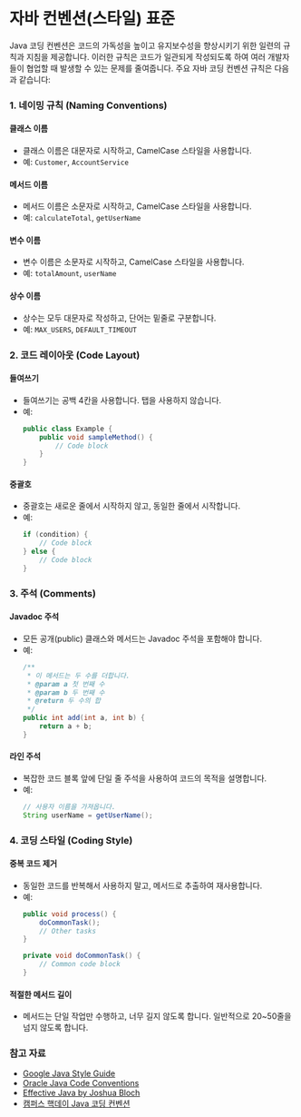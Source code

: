 # 자바 컨벤션(스타일) 표준

Java 코딩 컨벤션은 코드의 가독성을 높이고 유지보수성을 향상시키기 위한 일련의 규칙과 지침을 제공합니다. 이러한 규칙은 코드가 일관되게 작성되도록 하여 여러 개발자들이 협업할 때 발생할 수 있는 문제를 줄여줍니다. 주요 자바 코딩 컨벤션 규칙은 다음과 같습니다:

### 1. **네이밍 규칙 (Naming Conventions)**

#### 클래스 이름
- 클래스 이름은 대문자로 시작하고, CamelCase 스타일을 사용합니다.
- 예: `Customer`, `AccountService`

#### 메서드 이름
- 메서드 이름은 소문자로 시작하고, CamelCase 스타일을 사용합니다.
- 예: `calculateTotal`, `getUserName`

#### 변수 이름
- 변수 이름은 소문자로 시작하고, CamelCase 스타일을 사용합니다.
- 예: `totalAmount`, `userName`

#### 상수 이름
- 상수는 모두 대문자로 작성하고, 단어는 밑줄로 구분합니다.
- 예: `MAX_USERS`, `DEFAULT_TIMEOUT`

### 2. **코드 레이아웃 (Code Layout)**

#### 들여쓰기
- 들여쓰기는 공백 4칸을 사용합니다. 탭을 사용하지 않습니다.
- 예:
  ```java
  public class Example {
      public void sampleMethod() {
          // Code block
      }
  }
  ```

#### 중괄호
- 중괄호는 새로운 줄에서 시작하지 않고, 동일한 줄에서 시작합니다.
- 예:
  ```java
  if (condition) {
      // Code block
  } else {
      // Code block
  }
  ```

### 3. **주석 (Comments)**

#### Javadoc 주석
- 모든 공개(public) 클래스와 메서드는 Javadoc 주석을 포함해야 합니다.
- 예:
  ```java
  /**
   * 이 메서드는 두 수를 더합니다.
   * @param a 첫 번째 수
   * @param b 두 번째 수
   * @return 두 수의 합
   */
  public int add(int a, int b) {
      return a + b;
  }
  ```

#### 라인 주석
- 복잡한 코드 블록 앞에 단일 줄 주석을 사용하여 코드의 목적을 설명합니다.
- 예:
  ```java
  // 사용자 이름을 가져옵니다.
  String userName = getUserName();
  ```

### 4. **코딩 스타일 (Coding Style)**

#### 중복 코드 제거
- 동일한 코드를 반복해서 사용하지 말고, 메서드로 추출하여 재사용합니다.
- 예:
  ```java
  public void process() {
      doCommonTask();
      // Other tasks
  }

  private void doCommonTask() {
      // Common code block
  }
  ```

#### 적절한 메서드 길이
- 메서드는 단일 작업만 수행하고, 너무 길지 않도록 합니다. 일반적으로 20~50줄을 넘지 않도록 합니다.

### 참고 자료
- [Google Java Style Guide](https://google.github.io/styleguide/javaguide.html)
- [Oracle Java Code Conventions](https://www.oracle.com/java/technologies/javase/codeconventions-introduction.html)
- [Effective Java by Joshua Bloch](https://www.amazon.com/Effective-Java-Joshua-Bloch/dp/0134685997)
- [캠퍼스 핵데이 Java 코딩 컨벤션](https://naver.github.io/hackday-conventions-java/)
